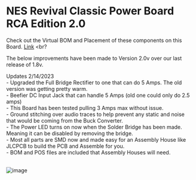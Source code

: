 # NES Revival Classic Power Board RCA Edition 2.0

Check out the Virtual BOM and Placement of these components on this Board.
[Link](https://htmlpreview.github.io/?https://github.com/ShawMerlin/NES-Power-Module-Redesign/blob/main/Classic%20Composite%20Edition/Version%202.0b/IBOM_NES_PowerBoard_Classic_RCA_V2.0b.html) <br?

The below improvements have been made to Version 2.0v over our last release of 1.8v. <br>

Updates 2/14/2023 <br>
          - Upgraded the Full Bridge Rectifier to one that can do 5 Amps.  The old version was getting pretty warm. <br>
          - Beefier DC Input Jack that can handle 5 Amps (old one could only do 2.5 amps) <br>
          - This Board has been tested pulling 3 Amps max without issue. <br>
          - Ground stitching over audio traces to help prevent any static and noise that would be coming from the Buck Converter. <br>
          - The Power LED turns on now when the Solder Bridge has been made.  Meaning it can be disabled by removing the bridge. <br>
          - Most all parts are SMD now and made easy for an Assembly House like JLCPCB to build the PCB and Assemble for you. <br>
          - BOM and POS files are included that Assembly Houses will need. <br> <br>
          
![image](https://user-images.githubusercontent.com/70423454/218925882-f2fb7efe-27cc-43b1-8b55-42b3a82840e6.png)

